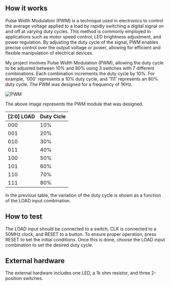 <!---

This file is used to generate your project datasheet. Please fill in the information below and delete any unused
sections.

You can also include images in this folder and reference them in the markdown. Each image must be less than
512 kb in size, and the combined size of all images must be less than 1 MB.
-->

## How it works
Pulse Width Modulation (PWM) is a technique used in electronics to control the average voltage applied to a load by rapidly switching a digital signal on and off at varying duty cycles. This method is commonly employed in applications such as motor speed control, LED brightness adjustment, and power regulation. By adjusting the duty cycle of the signal, PWM enables precise control over the output voltage or power, allowing for efficient and flexible manipulation of electrical devices.

My project involves Pulse Width Modulation (PWM), allowing the duty cycle to be adjusted between 10% and 80% using 3 switches with 7 different combinations. Each combination increments the duty cycle by 10%. For example, '000' represents a 10% duty cycle, and '111' represents an 80% duty cycle. The PWM was designed for a frequency of 1KHz.


![PWM](https://github.com/Noe-Reyes/PWM/assets/165437989/048d0be0-40ac-4368-912a-0a85abb39774)

The above image represents the PWM module that was designed.

| [2:0] LOAD | Duty Cicle |
|------------|------------|
| 000        | 10%        |
| 001        | 20%        |
| 010        | 30%        |
| 011        | 40%        |
| 100        | 50%        |
| 101        | 60%        |
| 110        | 70%        |
| 111        | 80%        |

In the previous table, the variation of the duty cycle is shown as a function of the LOAD input combination.

## How to test

The LOAD input should be connected to a switch, CLK is connected to a 50MHz clock, and RESET to a button. To ensure proper operation, press RESET to set the initial conditions. Once this is done, choose the LOAD input combination to set the desired duty cycle.

## External hardware
The external hardware includes one LED, a 1k ohm resistor, and three 2-position switches.
